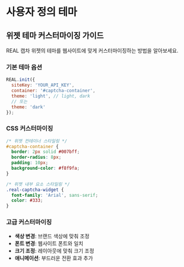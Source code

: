 # 사용자 정의 테마

## 위젯 테마 커스터마이징 가이드

REAL 캡차 위젯의 테마를 웹사이트에 맞게 커스터마이징하는 방법을 알아보세요.

### 기본 테마 옵션

```javascript
REAL.init({
  siteKey: 'YOUR_API_KEY',
  container: '#captcha-container',
  theme: 'light', // light, dark
  // 또는
  theme: 'dark'
});
```

### CSS 커스터마이징

```css
/* 위젯 컨테이너 스타일링 */
#captcha-container {
  border: 2px solid #007bff;
  border-radius: 8px;
  padding: 10px;
  background-color: #f8f9fa;
}

/* 위젯 내부 요소 스타일링 */
.real-captcha-widget {
  font-family: 'Arial', sans-serif;
  color: #333;
}
```

### 고급 커스터마이징

- **색상 변경**: 브랜드 색상에 맞춰 조정
- **폰트 변경**: 웹사이트 폰트와 일치
- **크기 조정**: 레이아웃에 맞춰 크기 조정
- **애니메이션**: 부드러운 전환 효과 추가 